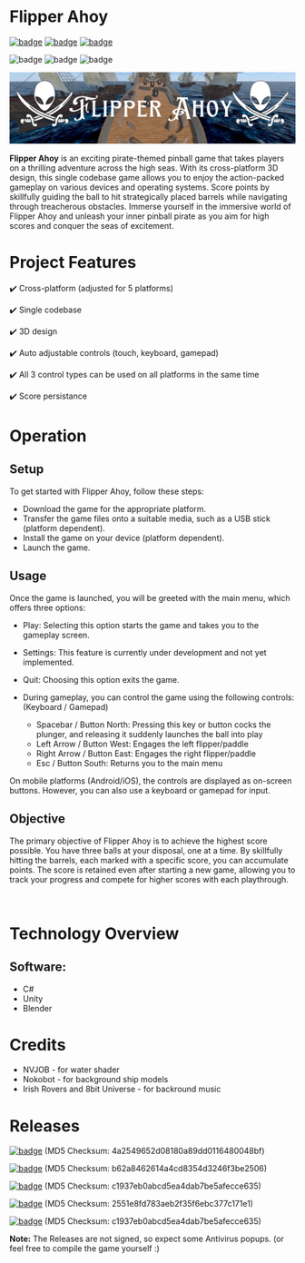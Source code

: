 # Flipper Ahoy

[![badge](https://img.shields.io/badge/license-MIT-success.svg)](https://opensource.org/license/mit)
[![badge](https://img.shields.io/badge/support-PayPal-blue.svg)](https://paypal.me/d4li3n)
[![badge](https://img.shields.io/badge/publication-danielthecyberdude.com-purple.svg)](https://danielthecyberdude.com/project/shas)


![badge](https://img.shields.io/badge/technology-C%23-green.svg)
![badge](https://img.shields.io/badge/technology-Unity-green.svg)
![badge](https://img.shields.io/badge/technology-Blender-green.svg)


![header image](https://github.com/D4LI3N/FlipperAhoy/blob/master/x.png?raw=true)



**Flipper Ahoy** is an exciting pirate-themed pinball game that takes players on a thrilling adventure across the high seas.
With its cross-platform 3D design, this single codebase game allows you to enjoy the action-packed gameplay on various devices and operating systems.
Score points by skillfully guiding the ball to hit strategically placed barrels while navigating through treacherous obstacles.
Immerse yourself in the immersive world of Flipper Ahoy and unleash your inner pinball pirate as you aim for high scores and conquer the seas of excitement.

# Project Features
✔️ Cross-platform (adjusted for 5 platforms)

✔️ Single codebase

✔️ 3D design

✔️ Auto adjustable controls (touch, keyboard, gamepad)

✔️ All 3 control types can be used on all platforms in the same time

✔️ Score persistance

# Operation
## Setup
To get started with Flipper Ahoy, follow these steps:

- Download the game for the appropriate platform.
- Transfer the game files onto a suitable media, such as a USB stick (platform dependent).
- Install the game on your device (platform dependent).
- Launch the game.

## Usage
Once the game is launched, you will be greeted with the main menu, which offers three options:

- Play: Selecting this option starts the game and takes you to the gameplay screen.
- Settings: This feature is currently under development and not yet implemented.
- Quit: Choosing this option exits the game.
- During gameplay, you can control the game using the following controls: (Keyboard / Gamepad)

  - Spacebar / Button North: Pressing this key or button cocks the plunger, and releasing it suddenly launches the ball into play
  - Left Arrow / Button West: Engages the left flipper/paddle
  - Right Arrow / Button East: Engages the right flipper/paddle
  - Esc / Button South: Returns you to the main menu

On mobile platforms (Android/iOS), the controls are displayed as on-screen buttons. However, you can also use a keyboard or gamepad for input.

## Objective
The primary objective of Flipper Ahoy is to achieve the highest score possible. You have three balls at your disposal, one at a time. By skillfully hitting the barrels, each marked with a specific score, you can accumulate points. The score is retained even after starting a new game, allowing you to track your progress and compete for higher scores with each playthrough.

‍
# Technology Overview
## Software:
- C#
- Unity
- Blender

# Credits
- NVJOB - for water shader
- Nokobot - for background ship models
- Irish Rovers and 8bit Universe - for backround music

# Releases
[![badge](https://img.shields.io/badge/Windows-0078D6?style=for-the-badge&logo=windows&logoColor=white)](https://github.com/D4LI3N/FlipperAhoy/releases/download/V1.0/Flipper.Ahoy-Windows.zip)
(MD5 Checksum: 4a2549652d08180a89dd0116480048bf)
<br>


[![badge](https://img.shields.io/badge/Linux-FCC624?style=for-the-badge&logo=linux&logoColor=black)](https://github.com/D4LI3N/FlipperAhoy/releases/download/V1.0/Flipper.Ahoy-Linux.zip)
(MD5 Checksum: b62a8462614a4cd8354d3246f3be2506)
<br>

[![badge](https://img.shields.io/badge/mac%20os-000000?style=for-the-badge&logo=apple&logoColor=white)](https://github.com/D4LI3N/FlipperAhoy/releases/download/V1.0/Flipper.Ahoy-MacOS.app.zip)
(MD5 Checksum: c1937eb0abcd5ea4dab7be5afecce635)
<br>

[![badge](https://img.shields.io/badge/Android-3DDC84?style=for-the-badge&logo=android&logoColor=white)](https://github.com/D4LI3N/FlipperAhoy/releases/download/V1.0/FlipperAhoy-Android.apk)
(MD5 Checksum: 2551e8fd783aeb2f35f6ebc377c171e1)
<br>

[![badge](https://img.shields.io/badge/iOS-000000?style=for-the-badge&logo=ios&logoColor=white)](https://github.com/D4LI3N/FlipperAhoy/releases/download/V1.0/Flipper.Ahoy-IOS.app.zip)
(MD5 Checksum: c1937eb0abcd5ea4dab7be5afecce635)
<br>

**Note:** The Releases are not signed, so expect some Antivirus popups. (or feel free to compile the game yourself :)
